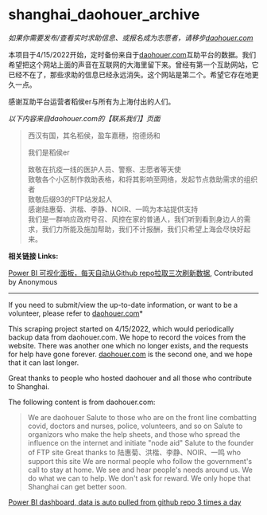 # shanghai_daohouer_archive

*如果你需要发布/查看实时求助信息、或报名成为志愿者，请移步[daohouer.com](daohouer.com)*

本项目于4/15/2022开始，定时备份来自于[daohouer.com](daohouer.com)互助平台的数据。我们希望把这个网站上面的声音在互联网的大海里留下来。曾经有第一个互助网站，它已经不在了，那些求助的信息已经永远消失。这个网站是第二个。希望它存在地更久一点。

感谢互助平台运营者稻侯er与所有为上海付出的人们。

*以下内容来自daohouer.com的【联系我们】页面*

> 西汉有国，其名稻侯，盈车嘉穗，抱德炀和
>
> 我们是稻侯er  
>
> 致敬在抗疫一线的医护人员、警察、志愿者等天使  
> 致敬各个小区制作救助表格，和将其影响至网络，发起节点救助需求的组织者  
> 致敬后缀93的FTP站发起人  
> 感谢陆惠菊、洪楷、李静、NOIR、一鸣为本站提供支持  
> 我们是一群响应政府号召、风控在家的普通人，我们听到看到身边人的需求，我们力所能及施加帮助，我们不计报酬，我们只希望上海会尽快好起来。  


**相关链接 Links:**



[Power BI 可视化面板，每天自动从Github repo拉取三次刷新数据](https://shcovid.vercel.app), Contributed by Anonymous


---


If you need to submit/view the up-to-date information, or want to be a volunteer, please refer to [daohouer.com](daohouer.com)*

This scraping project started on 4/15/2022, which would periodically backup data from daohouer.com. We hope to record the voices from the website. There was another one which no longer exists, and the requests for help have gone forever. [daohouer.com](daohouer.com) is the second one, and we hope that it can last longer.

Great thanks to people who hosted daohouer and all those who contribute to Shanghai.

The following content is from daohouer.com:

> We are daohouer
> Salute to those who are on the front line combatting covid, doctors and nurses, police, volunteers, and so on
> Salute to organizors who make the help sheets, and those who spread the influence on the internet and initiate "node aid"
> Salute to the founder of FTP site
> Great thanks to 陆惠菊、洪楷、李静、NOIR、一鸣 who support this site
> We are normal people who follow the government's call to stay at home. We see and hear people's needs around us. We do what we can to help. We don't ask for reward. We only hope that Shanghai can get better soon.


[Power BI dashboard, data is auto pulled from github repo 3 times a day](https://shcovid.vercel.app)
